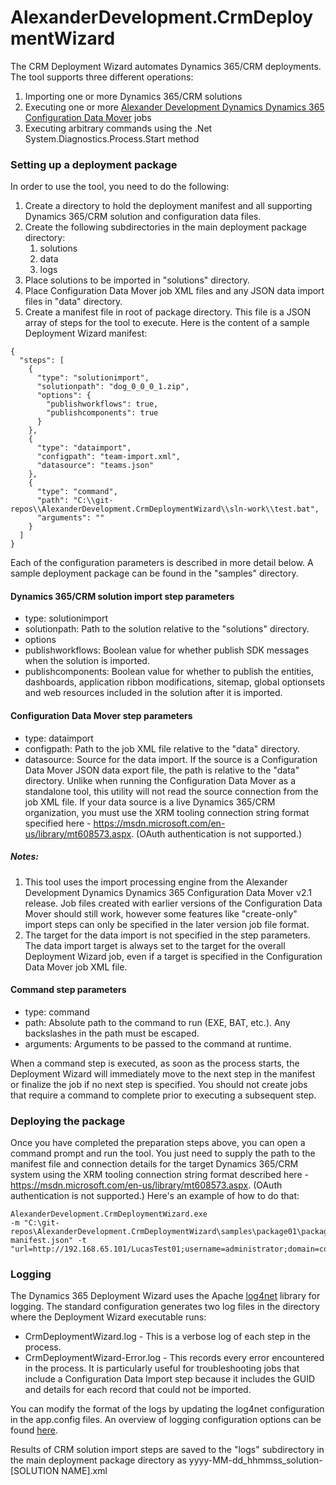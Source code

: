 # AlexanderDevelopment.CrmDeploymentWizard
The CRM Deployment Wizard automates Dynamics 365/CRM deployments. The tool supports three different operations:

1. Importing one or more Dynamics 365/CRM solutions
2. Executing one or more [Alexander Development Dynamics Dynamics 365 Configuration Data Mover](http://alexanderdevelopment.net/tag/configuration-data-mover/) jobs
3. Executing arbitrary commands using the .Net System.Diagnostics.Process.Start method

### Setting up a deployment package
In order to use the tool, you need to do the following:

1. Create a directory to hold the deployment manifest and all supporting Dynamics 365/CRM solution and configuration data files.
2. Create the following subdirectories in the main deployment package directory:
    1. solutions
    2. data
    3. logs
3. Place solutions to be imported in "solutions" directory.
4. Place Configuration Data Mover job XML files and any JSON data import files in "data" directory.
5. Create a manifest file in root of package directory. This file is a JSON array of steps for the tool to execute. Here is the content of a sample Deployment Wizard manifest:

```
{
  "steps": [
    {
      "type": "solutionimport",
      "solutionpath": "dog_0_0_0_1.zip",
      "options": {
        "publishworkflows": true,
		"publishcomponents": true
      }
    },
    {
      "type": "dataimport",
      "configpath": "team-import.xml",
	  "datasource": "teams.json"
    },
    {
      "type": "command",
      "path": "C:\\git-repos\\AlexanderDevelopment.CrmDeploymentWizard\\sln-work\\test.bat",
	  "arguments": ""
    }
  ]
}
```

Each of the configuration parameters is described in more detail below. A sample deployment package can be found in the "samples" directory.

#### Dynamics 365/CRM solution import step parameters
- type: solutionimport
- solutionpath: Path to the solution relative to the "solutions" directory.
- options
 - publishworkflows: Boolean value for whether publish SDK messages when the solution is imported.
 - publishcomponents: Boolean value for whether to publish the entities, dashboards, application ribbon modifications, sitemap, global optionsets and web resources included in the solution after it is imported.
  
#### Configuration Data Mover step parameters
 - type: dataimport
 - configpath: Path to the job XML file relative to the "data" directory.
 - datasource: Source for the data import. If the source is a Configuration Data Mover JSON data export file, the path is relative to the "data" directory. Unlike when running the Configuration Data Mover as a standalone tool, this utility will not read the source connection from the job XML file. If your data source is a live Dynamics 365/CRM organization, you must use the XRM tooling connection string format specified here - https://msdn.microsoft.com/en-us/library/mt608573.aspx. (OAuth authentication is not supported.)

##### Notes:

1. This tool uses the import processing engine from the Alexander Development Dynamics Dynamics 365 Configuration Data Mover v2.1 release. Job files created with earlier versions of the Configuration Data Mover should still work, however some features like "create-only" import steps can only be specified in the later version job file format.
2. The target for the data import is not specified in the step parameters. The data import target is always set to the target for the overall Deployment Wizard job, even if a target is specified in the Configuration Data Mover job XML file.

#### Command step parameters
 - type: command
 - path: Absolute path to the command to run (EXE, BAT, etc.). Any backslashes in the path must be escaped.
 - arguments: Arguments to be passed to the command at runtime.

When a command step is executed, as soon as the process starts, the Deployment Wizard will immediately move to the next step in the manifest or finalize the job if no next step is specified. You should not create jobs that require a command to complete prior to executing a subsequent step.

### Deploying the package
Once you have completed the preparation steps above, you can open a command prompt and run the tool. You just need to supply the path to the manifest file and connection details for the target Dynamics 365/CRM system using the XRM tooling connection string format described here - https://msdn.microsoft.com/en-us/library/mt608573.aspx. (OAuth authentication is not supported.) Here's an example of how to do that:

```
AlexanderDevelopment.CrmDeploymentWizard.exe 
-m "C:\git-repos\AlexanderDevelopment.CrmDeploymentWizard\samples\package01\package-manifest.json" -t "url=http://192.168.65.101/LucasTest01;username=administrator;domain=companyx;password=XXXXXXXX;authtype=AD;"
```

### Logging
The Dynamics 365 Deployment Wizard uses the Apache [log4net](https://logging.apache.org/log4net/) library for logging. The standard configuration generates two log files in the directory where the Deployment Wizard executable runs:

 - CrmDeploymentWizard.log - This is a verbose log of each step in the process. 
 - CrmDeploymentWizard-Error.log - This records every error encountered in the process. It is particularly useful for troubleshooting jobs that include a Configuration Data Import step because it includes the GUID and details for each record that could not be imported.

You can modify the format of the logs by updating the log4net configuration in the app.config files. An overview of logging configuration options can be found [here](https://logging.apache.org/log4net/release/config-examples.html).

Results of CRM solution import steps are saved to the "logs" subdirectory in the main deployment package directory as yyyy-MM-dd_hhmmss_solution-[SOLUTION NAME].xml

